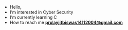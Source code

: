 -   Hello, 
-  I’m interested in Cyber Security
-  I’m currently learning C
-  How to reach me **prolayjitbiswas14112004@gmail.com**

